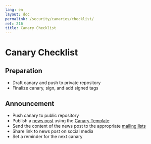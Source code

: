 ```yaml
---
lang: en
layout: doc
permalink: /security/canaries/checklist/
ref: 216
title: Canary Checklist
---
```


# Canary Checklist

## Preparation

* Draft canary and push to private repository
* Finalize canary, sign, and add signed tags

## Announcement

* Push canary to public repository
* Publish a [news post](/news/) using the [Canary Template](/security/canaries/template/)
* Send the content of the news post to the appropriate [mailing lists](/support/) 
* Share link to news post on social media
* Set a reminder for the next canary
